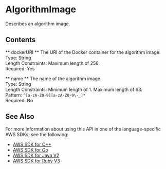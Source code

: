 # AlgorithmImage<a name="API_AlgorithmImage"></a>

Describes an algorithm image\.

## Contents<a name="API_AlgorithmImage_Contents"></a>

 ** dockerURI **   <a name="personalize-Type-AlgorithmImage-dockerURI"></a>
The URI of the Docker container for the algorithm image\.  
Type: String  
Length Constraints: Maximum length of 256\.  
Required: Yes

 ** name **   <a name="personalize-Type-AlgorithmImage-name"></a>
The name of the algorithm image\.  
Type: String  
Length Constraints: Minimum length of 1\. Maximum length of 63\.  
Pattern: `^[a-zA-Z0-9][a-zA-Z0-9\-_]*`   
Required: No

## See Also<a name="API_AlgorithmImage_SeeAlso"></a>

For more information about using this API in one of the language\-specific AWS SDKs, see the following:
+  [ AWS SDK for C\+\+](https://docs.aws.amazon.com/goto/SdkForCpp/personalize-2018-05-22/AlgorithmImage) 
+  [ AWS SDK for Go](https://docs.aws.amazon.com/goto/SdkForGoV1/personalize-2018-05-22/AlgorithmImage) 
+  [ AWS SDK for Java V2](https://docs.aws.amazon.com/goto/SdkForJavaV2/personalize-2018-05-22/AlgorithmImage) 
+  [ AWS SDK for Ruby V3](https://docs.aws.amazon.com/goto/SdkForRubyV3/personalize-2018-05-22/AlgorithmImage) 